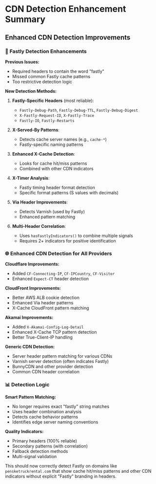 # CDN Detection Enhancement Summary

## Enhanced CDN Detection Improvements

### 🚀 **Fastly Detection Enhancements**

**Previous Issues:**
- Required headers to contain the word "fastly" 
- Missed common Fastly cache patterns
- Too restrictive detection logic

**New Detection Methods:**
1. **Fastly-Specific Headers** (most reliable):
   - `Fastly-Debug-Path`, `Fastly-Debug-TTL`, `Fastly-Debug-Digest`
   - `X-Fastly-Request-ID`, `X-Fastly-Trace`
   - `Fastly-IO`, `Fastly-Restarts`

2. **X-Served-By Patterns**:
   - Detects cache server names (e.g., `cache-*`)
   - Fastly-specific naming patterns

3. **Enhanced X-Cache Detection**:
   - Looks for cache hit/miss patterns
   - Combined with other CDN indicators

4. **X-Timer Analysis**:
   - Fastly timing header format detection
   - Specific format patterns (S values with decimals)

5. **Via Header Improvements**:
   - Detects Varnish (used by Fastly)
   - Enhanced pattern matching

6. **Multi-Header Correlation**:
   - Uses `hasFastlyIndicators()` to combine multiple signals
   - Requires 2+ indicators for positive identification

### 🌐 **Enhanced CDN Detection for All Providers**

**Cloudflare Improvements:**
- Added `CF-Connecting-IP`, `CF-IPCountry`, `CF-Visitor`
- Enhanced `Expect-CT` header detection

**CloudFront Improvements:**
- Better AWS ALB cookie detection
- Enhanced Via header patterns
- X-Cache CloudFront pattern matching

**Akamai Improvements:**
- Added `X-Akamai-Config-Log-Detail`
- Enhanced X-Cache TCP pattern detection
- Better True-Client-IP handling

**Generic CDN Detection:**
- Server header pattern matching for various CDNs
- Varnish server detection (often indicates Fastly)
- BunnyCDN and other provider detection
- Common CDN header correlation

### 📊 **Detection Logic**

**Smart Pattern Matching:**
- No longer requires exact "fastly" string matches
- Uses header combination analysis
- Detects cache behavior patterns
- Identifies edge server naming conventions

**Quality Indicators:**
- Primary headers (100% reliable)
- Secondary patterns (with correlation)
- Fallback detection methods
- Multi-signal validation

This should now correctly detect Fastly on domains like `pensketruckrental.com` that show cache hit/miss patterns and other CDN indicators without explicit "Fastly" branding in headers.